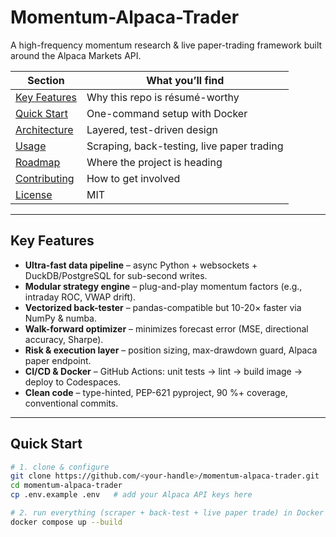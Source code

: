 # Momentum-Alpaca-Trader
A high-frequency momentum research &amp; live paper-trading framework built around the Alpaca Markets API.

| Section | What you’ll find |
|---------|------------------|
| [Key Features](#key-features) | Why this repo is résumé-worthy |
| [Quick Start](#quick-start) | One-command setup with Docker |
| [Architecture](#architecture) | Layered, test-driven design |
| [Usage](#usage) | Scraping, back-testing, live paper trading |
| [Roadmap](#roadmap) | Where the project is heading |
| [Contributing](#contributing) | How to get involved |
| [License](#license) | MIT |

---

## Key Features

* **Ultra-fast data pipeline** – async Python + websockets + DuckDB/PostgreSQL for sub-second writes.  
* **Modular strategy engine** – plug-and-play momentum factors (e.g., intraday ROC, VWAP drift).  
* **Vectorized back-tester** – pandas-compatible but 10-20× faster via NumPy & numba.  
* **Walk-forward optimizer** – minimizes forecast error (MSE, directional accuracy, Sharpe).  
* **Risk & execution layer** – position sizing, max-drawdown guard, Alpaca paper endpoint.  
* **CI/CD & Docker** – GitHub Actions: unit tests → lint → build image → deploy to Codespaces.  
* **Clean code** – type-hinted, PEP-621 pyproject, 90 %+ coverage, conventional commits.

---

## Quick Start

```bash
# 1. clone & configure
git clone https://github.com/<your-handle>/momentum-alpaca-trader.git
cd momentum-alpaca-trader
cp .env.example .env   # add your Alpaca API keys here

# 2. run everything (scraper + back-test + live paper trade) in Docker
docker compose up --build
